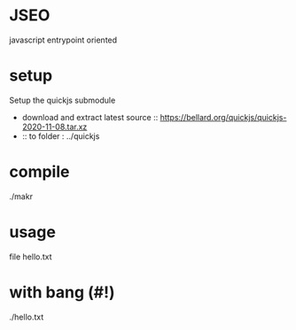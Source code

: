 # JSEO
javascript entrypoint oriented

# setup
Setup the quickjs submodule
- download and extract latest source ::
https://bellard.org/quickjs/quickjs-2020-11-08.tar.xz
- :: to folder : ../quickjs

# compile
./makr

# usage
file hello.txt

# with bang (#!)
./hello.txt
